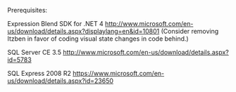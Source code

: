 Prerequisites:

Expression Blend SDK for .NET 4
http://www.microsoft.com/en-us/download/details.aspx?displaylang=en&id=10801
(Consider removing Itzben in favor of coding visual state changes in code behind.)

SQL Server CE 3.5
http://www.microsoft.com/en-us/download/details.aspx?id=5783

SQL Express 2008 R2
https://www.microsoft.com/en-us/download/details.aspx?id=23650
